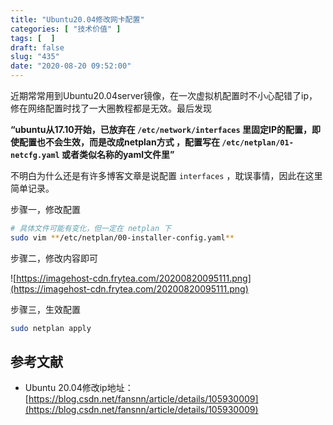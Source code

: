 ```yaml
---
title: "Ubuntu20.04修改网卡配置"
categories: [ "技术价值" ]
tags: [  ]
draft: false
slug: "435"
date: "2020-08-20 09:52:00"
---
```


近期常常用到Ubuntu20.04server镜像，在一次虚拟机配置时不小心配错了ip，修在网络配置时找了一大圈教程都是无效。最后发现

**“ubuntu从17.10开始，已放弃在 `/etc/network/interfaces` 里固定IP的配置，即使配置也不会生效，而是改成netplan方式 ，配置写在 `/etc/netplan/01-netcfg.yaml` 或者类似名称的yaml文件里”**

不明白为什么还是有许多博客文章是说配置 `interfaces` ，耽误事情，因此在这里简单记录。

步骤一，修改配置

```bash
# 具体文件可能有变化，但一定在 netplan 下
sudo vim **/etc/netplan/00-installer-config.yaml** 
```

步骤二，修改内容即可

![https://imagehost-cdn.frytea.com/20200820095111.png](https://imagehost-cdn.frytea.com/20200820095111.png)

步骤三，生效配置

```bash
sudo netplan apply
```

## 参考文献

- Ubuntu 20.04修改ip地址：[https://blog.csdn.net/fansnn/article/details/105930009](https://blog.csdn.net/fansnn/article/details/105930009)